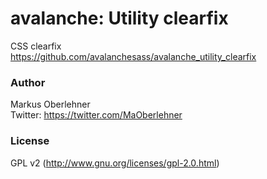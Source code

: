 # avalanche: Utility clearfix
CSS clearfix  
https://github.com/avalanchesass/avalanche_utility_clearfix

### Author
Markus Oberlehner  
Twitter: https://twitter.com/MaOberlehner

### License
GPL v2 (http://www.gnu.org/licenses/gpl-2.0.html)
